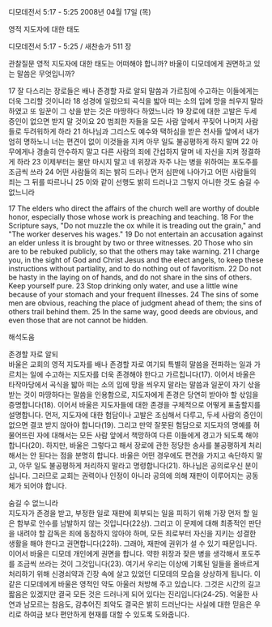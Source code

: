 디모데전서 5:17 - 5:25 
2008년 04월 17일 (목)

영적 지도자에 대한 태도



디모데전서 5:17 - 5:25 / 새찬송가 511 장


관찰질문
영적 지도자에 대한 태도는 어떠해야 합니까?
바울이 디모데에게 권면하고 있는 말씀은 무엇입니까? 

17 잘 다스리는 장로들은 배나 존경할 자로 알되 말씀과 가르침에 수고하는 이들에게는 더욱 그리할 것이니라 18 성경에 일렀으되 곡식을 밟아 떠는 소의 입에 망을 씌우지 말라 하였고 또 일꾼이 그 삯을 받는 것은 마땅하다 하였느니라 19 장로에 대한 고발은 두세 증인이 없으면 받지 말 것이요 20 범죄한 자들을 모든 사람 앞에서 꾸짖어 나머지 사람들로 두려워하게 하라 21 하나님과 그리스도 예수와 택하심을 받은 천사들 앞에서 내가 엄히 명하노니 너는 편견이 없이 이것들을 지켜 아무 일도 불공평하게 하지 말며 22 아무에게나 경솔히 안수하지 말고 다른 사람의 죄에 간섭하지 말며 네 자신을 지켜 정결하게 하라 23 이제부터는 물만 마시지 말고 네 위장과 자주 나는 병을 위하여는 포도주를 조금씩 쓰라 24 어떤 사람들의 죄는 밝히 드러나 먼저 심판에 나아가고 어떤 사람들의 죄는 그 뒤를 따르나니 25 이와 같이 선행도 밝히 드러나고 그렇지 아니한 것도 숨길 수 없느니라 

17 The elders who direct the affairs of the church well are worthy of double honor, especially those whose work is preaching and teaching. 
18 For the Scripture says, "Do not muzzle the ox while it is treading out the grain," and "The worker deserves his wages." 19 Do not entertain an accusation against an elder unless it is brought by two or three witnesses. 20 Those who sin are to be rebuked publicly, so that the others may take warning. 21 I charge you, in the sight of God and Christ Jesus and the elect angels, to keep these instructions without partiality, and to do nothing out of favoritism. 22 Do not be hasty in the laying on of hands, and do not share in the sins of others. Keep yourself pure. 23 Stop drinking only water, and use a little wine because of your stomach and your frequent illnesses. 24 The sins of some men are obvious, reaching the place of judgment ahead of them; the sins of others trail behind them. 25 In the same way, good deeds are obvious, and even those that are not cannot be hidden.

해석도움





존경할 자로 알되  
바울은 교회의 영적 지도자를 배나 존경할 자로 여기되 특별히 말씀을 전파하는 일과 가르치는 일에 수고하는 지도자를 더욱 존경해야 한다고 가르칩니다(17). 이어서 바울은 타작마당에서 곡식을 밟아 떠는 소의 입에 망을 씌우지 말라는 말씀과 일꾼이 자기 삯을 받는 것이 마땅하다는 말씀을 인용함으로, 지도자에게 존경은 당연히 받아야 할 삯임을 증명합니다(18). 이어서 바울은 지도자들에 대한 존경을 구체적으로 어떻게 표출할지를 설명합니다. 먼저, 지도자에 대한 험담이나 고발은 조심해서 다루고, 두세 사람의 증인이 없으면 결코 받지 않아야 합니다(19). 그리고 만약 잘못된 험담으로 지도자의 명예를 허물어뜨린 자에 대해서는 모든 사람 앞에서 책망하여 다른 이들에게 경고가 되도록 해야 합니다(20). 하지만, 바울은 그렇다고 해서 장로에 관한 정당한 송사를 불공평하게 처리해서는 안 된다는 점을 분명히 합니다. 바울은 어떤 경우에도 편견을 가지고 속단하지 말고, 아무 일도 불공평하게 처리하지 말라고 명령합니다(21). 하나님은 공의로우신 분이십니다. 그러므로 교회는 권력이나 인정이 아니라 공의에 의해 재판이 이루어지는 공동체가 되어야 합니다.     

숨길 수 없느니라  
지도자가 존경을 받고, 부정한 일로 재판에 회부되는 일을 피하기 위해 가장 먼저 할 일은 함부로 안수를 남발하지 않는 것입니다(22상). 그리고 이 문제에 대해 최종적인 판단을 내려야 할 감독은 죄에 동참하지 않아야 하며, 모든 죄로부터 자신을 지키는 성결한 생활을 해야 한다고 권면합니다(22하). 그래야, 재판에 권위가 설 수 있기 때문입니다. 이어서 바울은 디모데 개인에게 권면을 합니다. 약한 위장과 잦은 병을 생각해서 포도주를 조금씩 쓰라는 것이 그것입니다(23). 여기서 우리는 이상에 기록된 일들을 올바르게 처리하기 위해 신경쇠약과 긴장 속에 살고 있었던 디모데의 모습을 상상하게 됩니다. 이 같은 디모데에게 바울은 영적인 약도 아울러 처방해 주고 있습니다. 그것은 시간의 길고 짧음은 있겠지만 결국 모든 것은 드러나게 되어 있다는 진리입니다(24-25). 억울한 사연과 남모르는 참음도, 감추어진 죄악도 결국은 밝히 드러난다는 사실에 대한 믿음은 우리로 하여금 보다 편안하게 현재를 대할 수 있도록 도와줍니다.